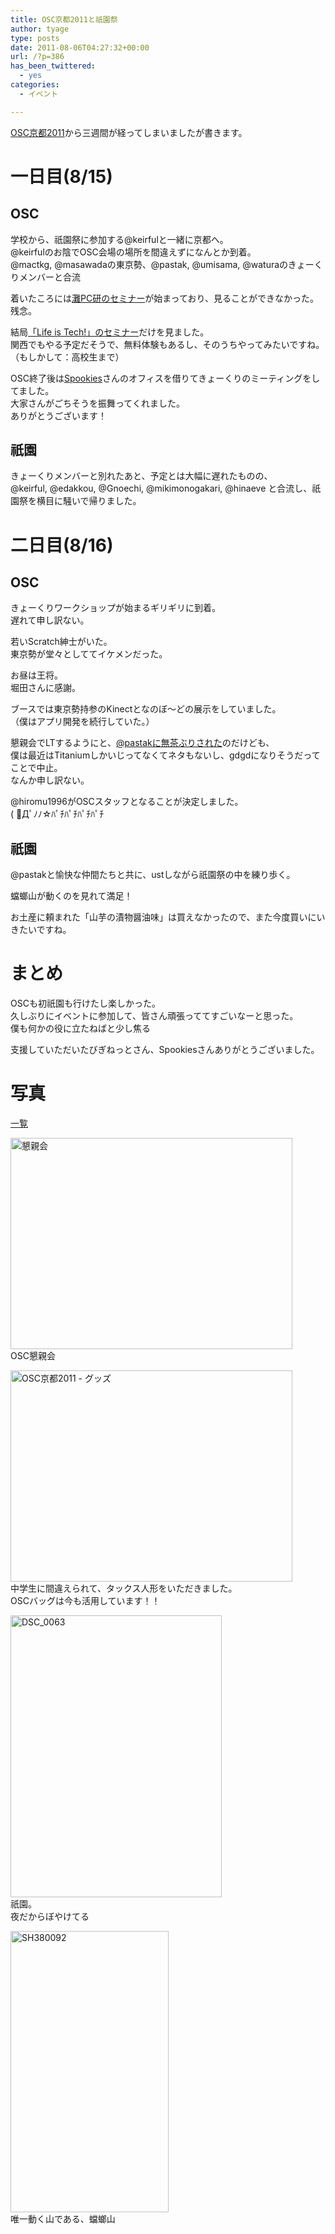 ```yaml
---
title: OSC京都2011と祇園祭
author: tyage
type: posts
date: 2011-08-06T04:27:32+00:00
url: /?p=386
has_been_twittered:
  - yes
categories:
  - イベント

---
```

<p><a href="http://www.ospn.jp/osc2011-kyoto/">OSC京都2011</a>から三週間が経ってしまいましたが書きます。</p>
<h1>一日目(8/15)</h1>
<h2>OSC</h2>
<p>学校から、祇園祭に参加する@keirfulと一緒に京都へ。<br />
@keirfulのお陰でOSC会場の場所を間違えずになんとか到着。<br />
@mactkg, @masawadaの東京勢、@pastak, @umisama, @waturaのきょーくりメンバーと合流</p>
<p>着いたころには<a href="https://www.ospn.jp/osc2011-kyoto/modules/eguide/event.php?eid=45">灘PC研のセミナー</a>が始まっており、見ることができなかった。<br />
残念。</p>
<p>結局<a href="https://www.ospn.jp/osc2011-kyoto/modules/eguide/event.php?eid=40">「Life is Tech!」のセミナー</a>だけを見ました。<br />
関西でもやる予定だそうで、無料体験もあるし、そのうちやってみたいですね。<br />
（もしかして：高校生まで）</p>
<p>OSC終了後は<a href="http://www.spookies.co.jp/">Spookies</a>さんのオフィスを借りてきょーくりのミーティングをしてました。<br />
大家さんがごちそうを振舞ってくれました。<br />
ありがとうございます！</p>
<h2>祇園</h2>
<p>きょーくりメンバーと別れたあと、予定とは大幅に遅れたものの、<br />
@keirful, @edakkou, @Gnoechi, @mikimonogakari, @hinaeve と合流し、祇園祭を横目に騒いで帰りました。</p>
<h1>二日目(8/16)</h1>
<h2>OSC</h2>
<p>きょーくりワークショップが始まるギリギリに到着。<br />
遅れて申し訳ない。</p>
<p>若いScratch紳士がいた。<br />
東京勢が堂々としててイケメンだった。</p>
<p>お昼は王将。<br />
堀田さんに感謝。</p>
<p>ブースでは東京勢持参のKinectとなのぼ～どの展示をしていました。<br />
（僕はアプリ開発を続行していた。）</p>
<p>懇親会でLTするようにと、<a href="https://twitter.com/#!/pastak/status/92119785588002816">@pastakに無茶ぶりされた</a>のだけども、<br />
僕は最近はTitaniumしかいじってなくてネタもないし、gdgdになりそうだってことで中止。<br />
なんか申し訳ない。</p>
<p>@hiromu1996がOSCスタッフとなることが決定しました。<br />
( ﾟДﾟﾉﾉ☆ﾊﾟﾁﾊﾟﾁﾊﾟﾁﾊﾟﾁ</p>
<h2>祇園</h2>
<p>@pastakと愉快な仲間たちと共に、ustしながら祇園祭の中を練り歩く。</p>
<p>蟷螂山が動くのを見れて満足！</p>
<p>お土産に頼まれた「山芋の漬物醤油味」は買えなかったので、また今度買いにいきたいですね。</p>
<h1>まとめ</h1>
<p>OSCも初祇園も行けたし楽しかった。<br />
久しぶりにイベントに参加して、皆さん頑張っててすごいなーと思った。<br />
僕も何かの役に立たねばと少し焦る</p>
<p>支援していただいたびぎねっとさん、Spookiesさんありがとうございました。</p>
<h1>写真</h1>
<p><a href="http://photozou.jp/photo/list/265673/4846088">一覧</a></p>
<p><a href="http://photozou.jp/photo/show/265673/89121529"><img src="http://art56.photozou.jp/pub/673/265673/photo/89121529.jpg" alt="懇親会" width="451" height="338" style="border:0" /></a><br />
OSC懇親会</p>
<p><a href="http://photozou.jp/photo/show/265673/89121586"><img src="http://art44.photozou.jp/pub/673/265673/photo/89121586.jpg" alt="OSC京都2011 - グッズ" width="451" height="338" style="border:0" /></a><br />
中学生に間違えられて、タックス人形をいただきました。<br />
OSCバッグは今も活用しています！！</p>
<p><a href="http://photozou.jp/photo/show/265673/88972023"><img src="http://art61.photozou.jp/pub/673/265673/photo/88972023.jpg" alt="DSC_0063" width="338" height="451" style="border:0" /></a><br />
祇園。<br />
夜だからぼやけてる</p>
<p><a href="http://photozou.jp/photo/show/265673/91964985"><img src="http://art42.photozou.jp/pub/673/265673/photo/91964985.jpg" alt="SH380092" width="253" height="450" style="border:0" /></a><br />
唯一動く山である、蟷螂山</p>
